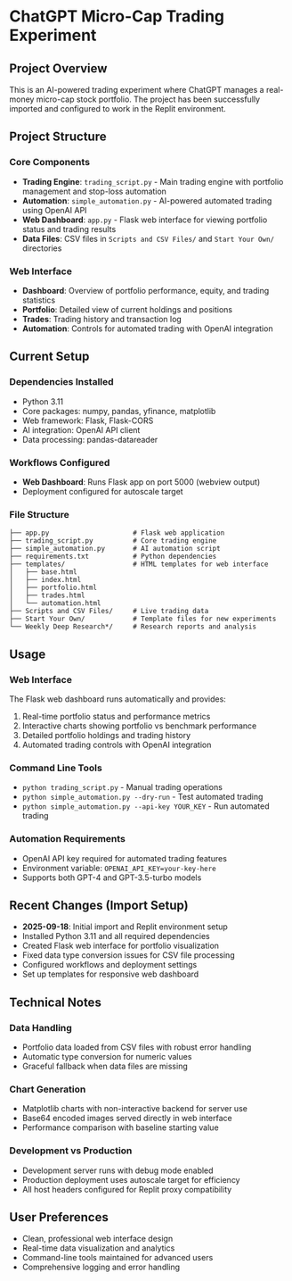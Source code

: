 # ChatGPT Micro-Cap Trading Experiment

## Project Overview
This is an AI-powered trading experiment where ChatGPT manages a real-money micro-cap stock portfolio. The project has been successfully imported and configured to work in the Replit environment.

## Project Structure

### Core Components
- **Trading Engine**: `trading_script.py` - Main trading engine with portfolio management and stop-loss automation
- **Automation**: `simple_automation.py` - AI-powered automated trading using OpenAI API
- **Web Dashboard**: `app.py` - Flask web interface for viewing portfolio status and trading results
- **Data Files**: CSV files in `Scripts and CSV Files/` and `Start Your Own/` directories

### Web Interface
- **Dashboard**: Overview of portfolio performance, equity, and trading statistics
- **Portfolio**: Detailed view of current holdings and positions
- **Trades**: Trading history and transaction log
- **Automation**: Controls for automated trading with OpenAI integration

## Current Setup

### Dependencies Installed
- Python 3.11
- Core packages: numpy, pandas, yfinance, matplotlib
- Web framework: Flask, Flask-CORS
- AI integration: OpenAI API client
- Data processing: pandas-datareader

### Workflows Configured
- **Web Dashboard**: Runs Flask app on port 5000 (webview output)
- Deployment configured for autoscale target

### File Structure
```
├── app.py                     # Flask web application
├── trading_script.py          # Core trading engine
├── simple_automation.py       # AI automation script
├── requirements.txt           # Python dependencies
├── templates/                 # HTML templates for web interface
│   ├── base.html
│   ├── index.html
│   ├── portfolio.html
│   ├── trades.html
│   └── automation.html
├── Scripts and CSV Files/     # Live trading data
├── Start Your Own/            # Template files for new experiments
└── Weekly Deep Research*/     # Research reports and analysis
```

## Usage

### Web Interface
The Flask web dashboard runs automatically and provides:
1. Real-time portfolio status and performance metrics
2. Interactive charts showing portfolio vs benchmark performance
3. Detailed portfolio holdings and trading history
4. Automated trading controls with OpenAI integration

### Command Line Tools
- `python trading_script.py` - Manual trading operations
- `python simple_automation.py --dry-run` - Test automated trading
- `python simple_automation.py --api-key YOUR_KEY` - Run automated trading

### Automation Requirements
- OpenAI API key required for automated trading features
- Environment variable: `OPENAI_API_KEY=your-key-here`
- Supports both GPT-4 and GPT-3.5-turbo models

## Recent Changes (Import Setup)
- **2025-09-18**: Initial import and Replit environment setup
- Installed Python 3.11 and all required dependencies
- Created Flask web interface for portfolio visualization
- Fixed data type conversion issues for CSV file processing
- Configured workflows and deployment settings
- Set up templates for responsive web dashboard

## Technical Notes

### Data Handling
- Portfolio data loaded from CSV files with robust error handling
- Automatic type conversion for numeric values
- Graceful fallback when data files are missing

### Chart Generation
- Matplotlib charts with non-interactive backend for server use
- Base64 encoded images served directly in web interface
- Performance comparison with baseline starting value

### Development vs Production
- Development server runs with debug mode enabled
- Production deployment uses autoscale target for efficiency
- All host headers configured for Replit proxy compatibility

## User Preferences
- Clean, professional web interface design
- Real-time data visualization and analytics
- Command-line tools maintained for advanced users
- Comprehensive logging and error handling